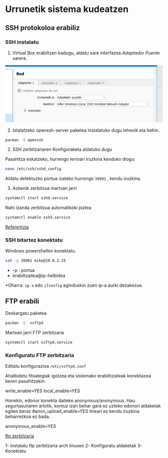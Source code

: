 # Urrunetik sistema kudeatzen

## SSH protokoloa erabiliz

### SSH instalatu

1. Virtual Box erabiltzen badugu, aldatu sare interfazea *Adaptador Puente* sarera.

![alt text](image-5.png)

2. Istalatzeko openssh-server paketea instalatuko dugu lehenik eta behin.

```bash
pacman -S openssh
```

2. SSH zerbitzariaren Konfiguraketa aldatuko dugu

Pasahitza eskatzeko, hurrengo lerroari iruzkina kenduko diogu:
```bash
nano /etc/ssh/sshd_config
```

Aldatu defektuzko portua izateko hurrengo `39901` , kendu iruzkina.

3. Azkenik zerbitzua martxan jarri

```bash
systemctl start sshd.service
```

Nahi izanda zerbitzua automatikoki piztea 

```bash
systemctl enable sshd.service
```

[Referentzia](https://wiki.archlinux.org/title/OpenSSH)
### SSH bitartez konektatu

Windows powershellen konektatu.

```bash
ssh -p 39901 mike@10.0.2.15
```
- -p : portua 
- erabiltzailea@ip-helbidea

*Oharra: `ip a` edo `ifconfig` aginduekin zuen ip-a aurki dezakezue.

## FTP erabili

Deskargatu paketea

```bash
pacman -S  vsftpd
```
Martxan jarri FTP zerbitzaria

```bash
systemctl start vsftpd.service
```
### Konfiguratu FTP zerbitzaria

Editatu konfigurazioa `/etc/vsftpd.conf`

Ahalbidetu fitxategiak igotzea eta sistemako erabilitzaileak konektazea beren pasahitzekin:

write_enable=YES
local_enable=YES

Honekin, edonor konekta daiteke anonymous/anonymous. Hau segurtasunaren arlotik, kontuz izan behar gara ez uzteko edonori aldaketak egiten beraz 
#anon_upload_enable=YES lineari ez kendu iruzkina beharrezkoa ez bada.

anonymous_enable=YES

[ftp zerbitzaria](https://wiki.archlinux.org/title/Very_Secure_FTP_Daemon)

1- Instalatu ftp zerbitzaria arch linuxen
2- Konfiguratu aldaketak
3- Konektatu
